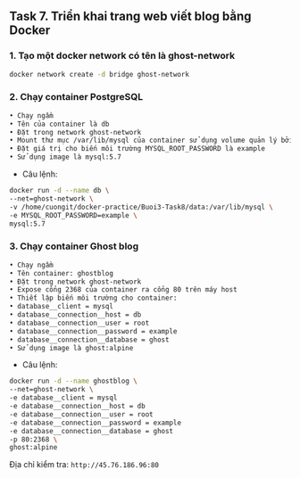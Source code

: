 ## Task 7. Triển khai trang web viết blog bằng Docker

### 1. Tạo một docker network có tên là ghost-network
```sh
docker network create -d bridge ghost-network
```
### 2. Chạy container PostgreSQL
```sh
• Chạy ngầm
• Tên của container là db
• Đặt trong network ghost-network
• Mount thư mục /var/lib/mysql của container sử dụng volume quản lý bởi docker
• Đặt giá trị cho biến môi trường MYSQL_ROOT_PASSWORD là example
• Sử dụng image là mysql:5.7
```
- Câu lệnh:
```sh
docker run -d --name db \
--net=ghost-network \
-v /home/cuongit/docker-practice/Buoi3-Task8/data:/var/lib/mysql \
-e MYSQL_ROOT_PASSWORD=example \
mysql:5.7
```
### 3. Chạy container Ghost blog
```sh
• Chạy ngầm
• Tên container: ghostblog
• Đặt trong network ghost-network
• Expose cổng 2368 của container ra cổng 80 trên máy host
• Thiết lập biến môi trường cho container:
• database__client = mysql
• database__connection__host = db
• database__connection__user = root
• database__connection__password = example
• database__connection__database = ghost
• Sử dụng image là ghost:alpine
```
- Câu lệnh:
```sh
docker run -d --name ghostblog \
--net=ghost-network \
-e database__client = mysql
-e database__connection__host = db
-e database__connection__user = root
-e database__connection__password = example
-e database__connection__database = ghost
-p 80:2368 \
ghost:alpine
```
Địa chỉ kiểm tra: `http://45.76.186.96:80`

